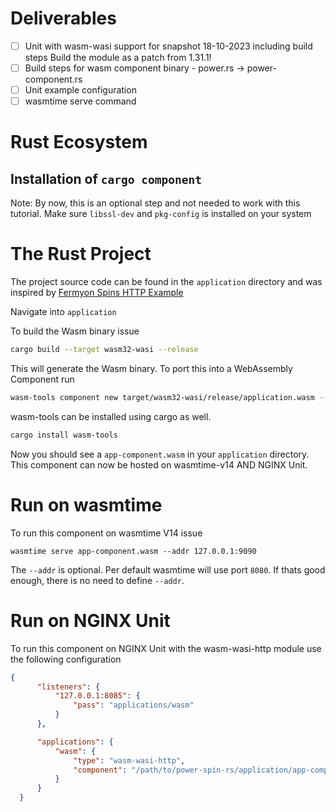 # Deliverables

- [ ] Unit with wasm-wasi support for snapshot 18-10-2023 including build steps
    Build the module as a patch from 1.31.1! 
- [ ] Build steps for wasm component binary - power.rs -> power-component.rs
- [ ] Unit example configuration
- [ ] wasmtime serve command

# Rust Ecosystem

## Installation of `cargo component`
Note: By now, this is an optional step and not needed to work with this tutorial.
Make sure `libssl-dev` and `pkg-config` is installed on your system


# The Rust Project

The project source code can be found in the `application` directory and was inspired by
[Fermyon Spins HTTP Example](https://github.com/fermyon/spin/blob/v2.1/examples/http-rust/src/lib.rs)

Navigate into `application`

To build the Wasm binary issue
```bash
cargo build --target wasm32-wasi --release
```
This will generate the Wasm binary. To port this into a WebAssembly Component run

```bash
wasm-tools component new target/wasm32-wasi/release/application.wasm --adapt ./wasi_snapshot_preview1.reactor.wasm -o app-component.wasm
```

wasm-tools can be installed using cargo as well.
```bash
cargo install wasm-tools
```

Now you should see a `app-component.wasm` in your `application` directory. This component can now be hosted on wasmtime-v14 AND NGINX Unit.

# Run on wasmtime

To run this component on wasmtime V14 issue
```
wasmtime serve app-component.wasm --addr 127.0.0.1:9090
```

The `--addr` is optional. Per default wasmtime will use port `8080`. If thats good enough, there is no need to define `--addr`.

# Run on NGINX Unit

To run this component on NGINX Unit with the wasm-wasi-http module use the following configuration

```json
{
      "listeners": {
          "127.0.0.1:8085": {
              "pass": "applications/wasm"
          }
      },

      "applications": {
          "wasm": {
              "type": "wasm-wasi-http",
              "component": "/path/to/power-spin-rs/application/app-component.wasm"
          }
      }
  }
```



